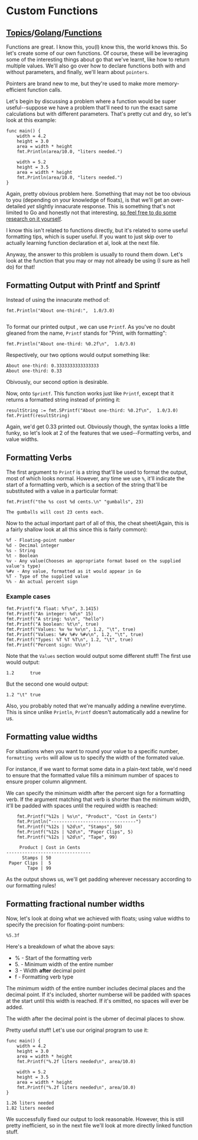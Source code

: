 # Custom Functions

## [Topics](../../../topics.md)/[Golang](../index.md)/[Functions](./index.md)

Functions are great. I know this, you(I) know this, the world knows this. So let's create some of our own functions. Of course, these will be leveraging some of the interesting things about go that we've learnt, like how to return multiple values. We'll also go over how to declare functions both with and without parameters, and finally, we'll learn about `pointers`.

Pointers are brand new to me, but they're used to make more memory-efficient function calls.

Let's begin by discussing a problem where a function would be super useful--suppose we have a problem that'll need to run the exact same calculations but with different parameters. That's pretty cut and dry, so let's look at this example:

```
func main() {
    width = 4.2
    height = 3.0
    area = width * height
    fmt.Println(area/10.0, "liters needed.")

    width = 5.2
    height = 3.5
    area = width * height
    fmt.Println(area/10.0, "liters needed.")
}
```

Again, pretty obvious problem here. Something that may not be too obvious to you (depending on your knowledge of floats), is that we'll get an over-detailed _yet_ slightly innacurate response. This is something that's not limited to Go and honestly not that interesting, [so feel free to do some research on it yourself](http://effbot.org/pyfaq/why-are-floating-point-calculations-so-inaccurate.htm#:~:text=It's%20a%20problem%20caused%20by,resulting%20in%20small%20roundoff%20errors).

I know this isn't related to functions directly, but it's related to some useful formatting tips, which is super useful. If you want to just skip over to actually learning function declaration et al, look at the next file.

Anyway, the answer to this problem is usually to round them down. Let's look at the function that you may or may not already be using (I sure as hell do) for that!

## Formatting Output with Printf and Sprintf

Instead of using the innacurate method of:

```
fmt.Println("About one-third:",  1.0/3.0)


```

To format our printed output , we can use `Printf`. As you've no doubt gleaned from the name, `Printf` stands for "Print, with formatting":

```
fmt.Println("About one-third: %0.2f\n",  1.0/3.0)

```

Respectively, our two options would output something like:

```
About one-third: 0.3333333333333333
About one-third: 0.33
```

Obivously, our second option is desirable.

Now, onto `Sprintf`. This function works just like `Printf`, except that it returns a formatted string instead of printing it:

```
resultString := fmt.SPrintf("About one-third: %0.2f\n",  1.0/3.0)
fmt.Printf(resultString)
```

Again, we'd get 0.33 printed out. Obviously though, the syntax looks a little funky, so let's look at 2 of the features that we used--Formatting verbs, and value widths.

## Formatting Verbs

The first argument to `Printf` is a string that'll be used to format the output, most of which looks normal. However, any time we use `%`, it'll indicate the start of a formatting verb, which is a section of the string that'll be substituted with a value in a particular format:

```
fmt.Printf("the %s cost %d cents.\n" "gumballs", 23)
```

```
The gumballs will cost 23 cents each.
```

Now to the actual important part of all of this, the cheat sheet(Again, this is a fairly shallow look at all this since this is fairly common):

```
%f - Floating-point number
%d - Decimal integer
%s - String
%t - Boolean
%v - Any value(Chooses an appropriate format based on the supplied value's type)
%#v - Any value, formatted as it would appear in Go
%T - Type of the supplied value
%% - An actual percent sign
```

### Example cases

```
fmt.Printf("A float: %f\n", 3.1415)
fmt.Printf("An integer: %d\n" 15)
fmt.Printf("A string: %s\n", "hello")
fmt.Printf("A boolean: %t\n", true)
fmt.Printf("Values: %v %v %v\n", 1.2, "\t", true)
fmt.Printf("Values: %#v %#v %#v\n", 1.2, "\t", true)
fmt.Printf("Types: %T %T %T\n", 1.2, "\t", true)
fmt.Printf("Percent sign: %%\n")
```

Note that the `Values` section would output some different stuff!
The first use would output:

```
1.2      true
```

But the second one would output:

```
1.2 "\t" true
```

Also, you probably noted that we're manually adding a newline everytime. This is since unlike `Println`, `Printf` doesn't automatically add a newline for us.

## Formatting value widths

For situations when you want to round your value to a specific number, `formatting verbs` will allow us to specify the width of the formated value.

For instance, if we want to format some data in a plain-text table, we'd need to ensure that the formatted value fills a minimum number of spaces to ensure proper column alignment.

We can specify the minimum width after the percent sign for a formatting verb. If the argument matching that verb is shorter than the minimum width, it'll be padded with spaces until the required width is reached:

```
	fmt.Printf("%12s | %s\n", "Product", "Cost in Cents")
	fmt.Println("--------------------------------")
	fmt.Printf("%12s | %2d\n", "Stamps", 50)
	fmt.Printf("%12s | %2d\n", "Paper Clips", 5)
	fmt.Printf("%12s | %2d\n", "Tape", 99)
```

```
     Product | Cost in Cents
--------------------------------
      Stamps | 50
 Paper Clips |  5
        Tape | 99
```

As the output shows us, we'll get padding wherever necessary according to our formatting rules!

## Formatting fractional number widths

Now, let's look at doing what we achieved with floats; using value widths to specify the precision for floating-point numbers:

```
%5.3f
```

Here's a breakdown of what the above says:

- % - Start of the formatting verb
- 5\. - Minimum width of the entire number
- 3 - Width **after** decimal point
- f - Formatting verb type

The minimum width of the entire number includes decimal places and the decimal point. If it's included, shorter numberse will be padded with spaces at the start until this width is reached. If it's omitted, no spaces will ever be added.

The width after the decimal point is the ubmer of decimal places to show.

Pretty useful stuff! Let's use our original program to use it:

```
func main() {
    width = 4.2
    height = 3.0
    area = width * height
    fmt.Printf("%.2f liters needed\n", area/10.0)

    width = 5.2
    height = 3.5
    area = width * height
    fmt.Printf("%.2f liters needed\n", area/10.0)
}
```

```
1.26 liters needed
1.82 liters needed
```

We successfully fixed our output to look reasonable. However, this is still pretty inefficient, so in the next file we'll look at more directly linked function stuff.

